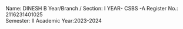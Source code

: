 Name: DINESH B
Year/Branch / Section: I YEAR- CSBS -A
Register No.:  2116231401025           
Semester:     II
Academic Year:2023-2024
